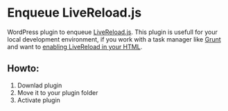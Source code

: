 Enqueue LiveReload.js
=====================

WordPress plugin to enqueue [LiveReload.js](https://github.com/livereload/livereload-js). This plugin is usefull for your local development environment, if you work with a task manager like [Grunt](http://gruntjs.com/) and want to [enabling LiveReload in your HTML](https://github.com/gruntjs/grunt-contrib-watch/blob/master/docs/watch-examples.md#enabling-live-reload-in-your-html).

Howto:
------
1. Downlad plugin
2. Move it to your plugin folder
3. Activate plugin